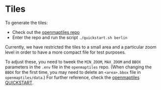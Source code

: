 # Tiles

To generate the tiles:

* Check out the [openmaptiles repo](https://github.com/openmaptiles)
* Enter the repo and run the script `./quickstart.sh berlin`

Currently, we have restricted the tiles to a small area and a particular zoom
level in order to have a more compact file for test purposes.

To adjust these, you need to tweek the `MIN_ZOOM`, `MAX_ZOOM` and `BBOX`
parameters in the `.env` file in the `openmaptiles` repo.
(When changing the `BBOX` for the first time, you may need to delete an
`<area>.bbox` file in `openmaptiles/data`.)
For further reference, check the [openmaptiles
QUICKSTART](https://github.com/openmaptiles/openmaptiles/blob/master/QUICKSTART.md).
